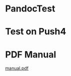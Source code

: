 # PandocTest

# Test on Push4


# PDF Manual
[manual.pdf](https://github.com/MarineScienceFoundation/PandocTest/releases/download/nightly-build/manual.pdf)
